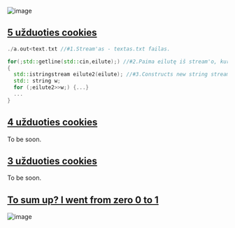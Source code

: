 ![image](https://i.redd.it/n0bxkzn1jpsz.jpg)

## [5 užduoties cookies](https://github.com/brigitac/penkta_uzduotis)

```c++
./a.out<text.txt //#1.Stream'as - textas.txt failas.
```

```c++
for(;std::getline(std::cin,eilute);) //#2.Paima eilutę iš stream'o, kuris yra .txt failas.
{
  std::istringstream eilute2(eilute); //#3.Constructs new string stream.
  std:: string w;
  for (;eilute2>>w;) {...}
  ...
}
```

## [4 užduoties cookies](https://github.com/brigitac/Vector)

To be soon. 

## [3 užduoties cookies](https://github.com/brigitac/trecia_uzduotis)

To be soon. 

## [To sum up? I went from zero 0 to 1]()

![image](http://s1.funon.cc/img/orig/201702/23/58aeacc80ad90.png)

